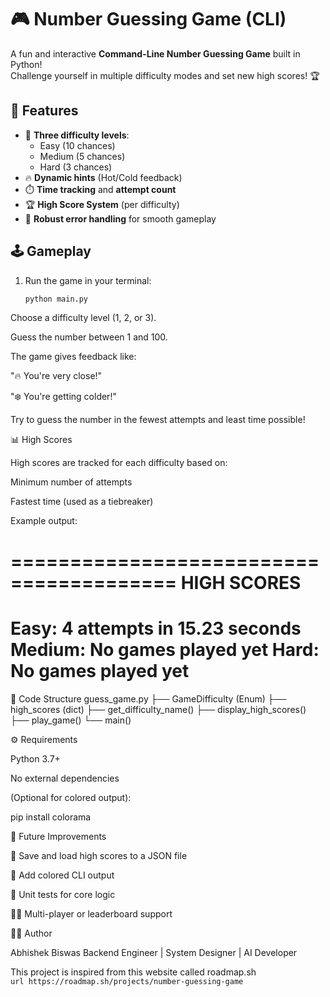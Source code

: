 # 🎮 Number Guessing Game (CLI)

A fun and interactive **Command-Line Number Guessing Game** built in Python!  
Challenge yourself in multiple difficulty modes and set new high scores! 🏆


## 🚀 Features

- 🧠 **Three difficulty levels**:
  - Easy (10 chances)
  - Medium (5 chances)
  - Hard (3 chances)
- 🔥 **Dynamic hints** (Hot/Cold feedback)
- ⏱️ **Time tracking** and **attempt count**
- 🏆 **High Score System** (per difficulty)
- 💪 **Robust error handling** for smooth gameplay


## 🕹️ Gameplay

1. Run the game in your terminal:
   ```bash
   python main.py


Choose a difficulty level (1, 2, or 3).

Guess the number between 1 and 100.

The game gives feedback like:

"🔥 You're very close!"

"❄️ You're getting colder!"

Try to guess the number in the fewest attempts and least time possible!

📊 High Scores

High scores are tracked for each difficulty based on:

Minimum number of attempts

Fastest time (used as a tiebreaker)

Example output:

========================================
HIGH SCORES
========================================
Easy: 4 attempts in 15.23 seconds
Medium: No games played yet
Hard: No games played yet
========================================

🧩 Code Structure
guess_game.py
├── GameDifficulty (Enum)
├── high_scores (dict)
├── get_difficulty_name()
├── display_high_scores()
├── play_game()
└── main()

⚙️ Requirements

Python 3.7+

No external dependencies

(Optional for colored output):

pip install colorama

🧠 Future Improvements

💾 Save and load high scores to a JSON file

🌈 Add colored CLI output

🧪 Unit tests for core logic

🧍‍♂️ Multi-player or leaderboard support

👨‍💻 Author

Abhishek Biswas
Backend Engineer | System Designer | AI Developer


This project is inspired from this website called roadmap.sh   
`url
https://roadmap.sh/projects/number-guessing-game
`